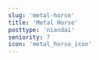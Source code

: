 ```yaml
---
slug: 'metal-horse'
title: 'Metal Horse'
posttype: 'niandai'
seniority: 7
icon: 'metal_horse_icon'
---
```

